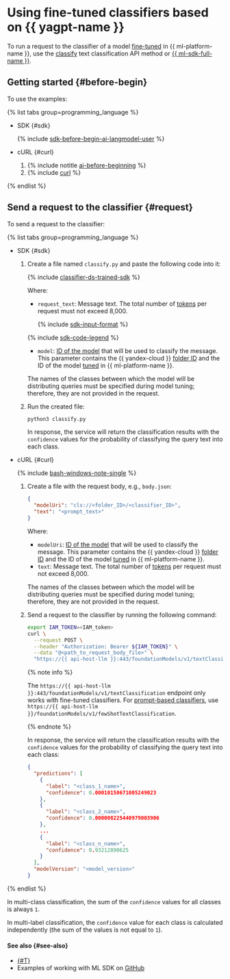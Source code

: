 # Using fine-tuned classifiers based on {{ yagpt-name }}

To run a request to the classifier of a model [fine-tuned](../../../datasphere/concepts/models/foundation-models.md#classifier-training) in {{ ml-platform-name }}, use the [classify](../../text-classification/api-ref/TextClassification/classify.md) text classification API method or [{{ ml-sdk-full-name }}](../../sdk/index.md).

## Getting started {#before-begin}

To use the examples:

{% list tabs group=programming_language %}

- SDK {#sdk}

  {% include [sdk-before-begin-ai-langmodel-user](../../../_includes/foundation-models/sdk-before-begin-ai-langmodel-user.md) %}

- cURL {#curl}

  1. {% include notitle [ai-before-beginning](../../../_includes/foundation-models/yandexgpt/ai-before-beginning.md) %}
  1. {% include [curl](../../../_includes/curl.md) %}

{% endlist %}

## Send a request to the classifier {#request}

To send a request to the classifier:

{% list tabs group=programming_language %}

- SDK {#sdk}

  1. Create a file named `classify.py` and paste the following code into it:

      {% include [classifier-ds-trained-sdk](../../../_includes/foundation-models/examples/classifier-ds-trained-sdk.md) %}

      Where:

      * `request_text`: Message text. The total number of [tokens](../../concepts/yandexgpt/tokens.md) per request must not exceed 8,000.

          {% include [sdk-input-format](../../../_includes/foundation-models/sdk-input-format.md) %}

      {% include [sdk-code-legend](../../../_includes/foundation-models/examples/sdk-code-legend.md) %}

      * `model`: [ID of the model](../../../foundation-models/concepts/classifier/models.md) that will be used to classify the message. This parameter contains the {{ yandex-cloud }} [folder ID](../../../resource-manager/operations/folder/get-id.md) and the ID of the model [tuned](../../../datasphere/concepts/models/foundation-models.md#classifier-training) in {{ ml-platform-name }}.

      The names of the classes between which the model will be distributing queries must be specified during model tuning; therefore, they are not provided in the request.

  1. Run the created file:

      ```bash
      python3 classify.py
      ```

      In response, the service will return the classification results with the `confidence` values for the probability of classifying the query text into each class.

- cURL {#curl}
  
  {% include [bash-windows-note-single](../../../_includes/translate/bash-windows-note-single.md) %}
  
  1. Create a file with the request body, e.g., `body.json`:
  
      ```json
      {
        "modelUri": "cls://<folder_ID>/<classifier_ID>",
        "text": "<prompt_text>"
      }
      ```
  
      Where:
      * `modelUri`: [ID of the model](../../../foundation-models/concepts/classifier/models.md) that will be used to classify the message. This parameter contains the {{ yandex-cloud }} [folder ID](../../../resource-manager/operations/folder/get-id.md) and the ID of the model [tuned](../../../datasphere/concepts/models/foundation-models.md#classifier-training) in {{ ml-platform-name }}.
      * `text`: Message text. The total number of [tokens](../../concepts/yandexgpt/tokens.md) per request must not exceed 8,000.
  
      The names of the classes between which the model will be distributing queries must be specified during model tuning; therefore, they are not provided in the request.
      
  1. Send a request to the classifier by running the following command:
  
      ```bash
      export IAM_TOKEN=<IAM_token>
      curl \
        --request POST \
        --header "Authorization: Bearer ${IAM_TOKEN}" \
        --data "@<path_to_request_body_file>" \
        "https://{{ api-host-llm }}:443/foundationModels/v1/textClassification"
      ```

      {% note info %}
      
      The `https://{{ api-host-llm }}:443/foundationModels/v1/textClassification` endpoint only works with fine-tuned classifiers. For [prompt-based classifiers](readymade.md), use `https://{{ api-host-llm }}/foundationModels/v1/fewShotTextClassification`.
      
      {% endnote %}
  
      In response, the service will return the classification results with the `confidence` values for the probability of classifying the query text into each class:
  
      ```json
      {
        "predictions": [
          {
            "label": "<class_1_name>",
            "confidence": 0.00010150671005249023
          },
          {
            "label": "<class_2_name>",
            "confidence": 0.000008225440979003906
          },
          ...
          {
            "label": "<class_n_name>",
            "confidence": 0.93212890625
          }
        ],
        "modelVersion": "<model_version>"
      }
      ```

{% endlist %}

In multi-class classification, the sum of the `confidence` values for all classes is always `1`.
  
In multi-label classification, the `confidence` value for each class is calculated independently (the sum of the values is not equal to `1`).

#### See also {#see-also}

* [{#T}](../../concepts/classifier/index.md)
* Examples of working with ML SDK on [GitHub](https://github.com/yandex-cloud/yandex-cloud-ml-sdk/tree/master/examples/sync/text_classifiers)